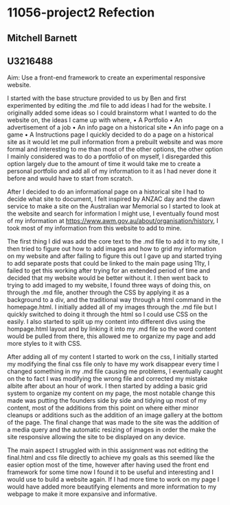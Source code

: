 # 11056-project2 Refection

## Mitchell Barnett
## U3216488

Aim: Use a front-end framework to create an experimental responsive website.

I started with the base structure provided to us by Ben and first experimented by editing the .md file to add ideas I had for the website. I originally added some ideas so I could brainstorm what I wanted to do the website on, the ideas I came up with where,
•	A Portfolio
•	An advertisement of a job
•	An info page on a historical site
•	An info page on a game
•	A Instructions page 
I quickly decided to do a page on a historical site as it would let me pull information from a prebuilt website and was more formal and interesting to me than most of the other options, the other option I mainly considered was to do a portfolio of on myself, I disregarded this option largely due to the amount of time it would take me to create a personal portfolio and add all of my information to it as I had never done it before and would have to start from scratch.

After I decided to do an informational page on a historical site I had to decide what site to document, I felt inspired by ANZAC day and the dawn service to make a site on the Australian war Memorial so I started to look at the website and search for information I might use, I eventually found most of my information at https://www.awm.gov.au/about/organisation/history, I took most of my information from this website to add to mine.

The first thing I did was add the core text to the .md file to add it to my site, I then tried to figure out how to add images and how to grid my information on my website and after failing to figure this out I gave up and started trying to add separate posts that could be linked to the main page using 11ty, I failed to get this working after trying for an extended period of time and decided that my website would be better without it. I then went back to trying to add imaged to my website, I found three ways of doing this, on through the .md file, another through the CSS by applying it as a background to a div, and the traditional way through a html command in the homepage.html. I initially added all of my images through the .md file but I quickly switched to doing it through the html so I could use CSS on the easily. I also started to split up my content into different divs using the hompage.html layout and by linking it into my .md file so the word content would be pulled from there, this allowed me to organize my page and add more styles to it with CSS.

After adding all of my content I started to work on the css, I initially started my modifying the final css file only to have my work disappear every time I changed something in my .md file causing me problems, I eventually caught on the to fact I was modifying the wrong file and corrected my mistake albite after about an hour of work. I then started by adding a basic grid system to organize my content on my page, the most notable change this made was putting the founders side by side and tidying up most of my content, most of the additions from this point on where either minor cleanups or additions such as the addition of an image gallery at the bottom of the page. The final change that was made to the site was the addition of a media query and the automatic resizing of images in order the make the site responsive allowing the site to be displayed on any device.

The main aspect I struggled with in this assignment was not editing the final.html and css file directly to achieve my goals as this seemed like the easier option most of the time, however after having used the front end framework for some time now I found it to be useful and interesting and I would use to build a website again. If I had more time to work on my page I would have added more beautifying elements and more information to my webpage to make it more expansive and informative.
